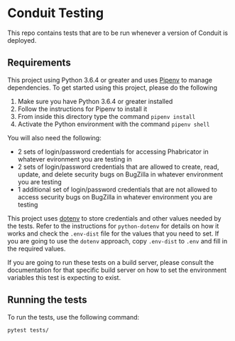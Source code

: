 # Conduit Testing

This repo contains tests that are to be run whenever a version of
Conduit is deployed.

## Requirements

This project using Python 3.6.4 or greater and uses [Pipenv](https://pipenv.readthedocs.io/en/latest/)
to manage dependencies. To get started using this project, please
do the following

1. Make sure you have Python 3.6.4 or greater installed
2. Follow the instructions for Pipenv to install it
3. From inside this directory type the command `pipenv install`
4. Activate the Python environment with the command `pipenv shell`

You will also need the following:

* 2 sets of login/password credentials for accessing Phabricator in whatever evironment
you are testing in
* 2 sets of login/password credentials that are allowed to create, read, update, and delete security bugs on BugZilla in whatever environment you are testing
* 1 additional set of login/password credentials that are not allowed to access security bugs on BugZilla in whatever environment you are testing

This project uses [dotenv](https://github.com/theskumar/python-dotenv) to store credentials
and other values needed by the tests. Refer to the instructions for `python-dotenv` for
details on how it works and check the `.env-dist` file for the values that you need to set.
If you are going to use the `dotenv` approach, copy `.env-dist` to `.env` and fill in the
required values.

If you are going to run these tests on a build server, please consult the documentation for
that specific build server on how to set the environment variables this test is expecting to
exist.

## Running the tests

To run the tests, use the following command:

`pytest tests/`


